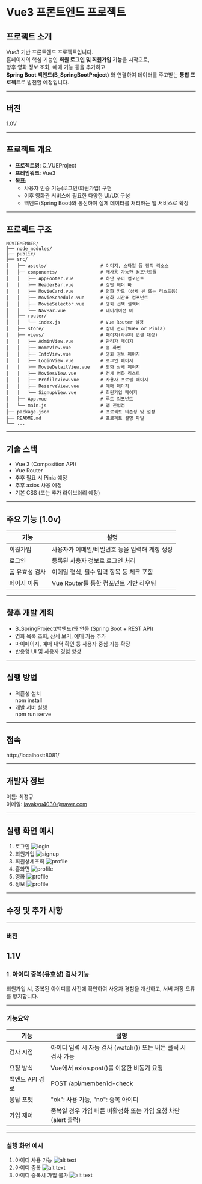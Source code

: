 
#   Vue3 프론트엔드 프로젝트

##  프로젝트 소개
Vue3 기반 프론트엔드 프로젝트입니다.  
홈페이지의 핵심 기능인 **회원 로그인 및 회원가입 기능**을 시작으로,  
향후 영화 정보 조회, 예매 기능 등을 추가하고  
**Spring Boot 백엔드(B_SpringBootProject)** 와 연결하여 데이터를 주고받는 **통합 프로젝트**로 발전할 예정입니다.

---

##  버전  
1.0V

---
##  프로젝트 개요
- **프로젝트명**: C_VUEProject
- **프레임워크**: Vue3
- **목표**:
  - 사용자 인증 기능(로그인/회원가입) 구현
  - 이후 영화관 서비스에 필요한 다양한 UI/UX 구성
  - 백엔드(Spring Boot)와 통신하여 실제 데이터를 처리하는 웹 서비스로 확장

---

##  프로젝트 구조
```
MOVIEMEMBER/
├── node_modules/
├── public/
├── src/
│   ├── assets/                    # 이미지, 스타일 등 정적 리소스
│   ├── components/                # 재사용 가능한 컴포넌트들
│   │   ├── AppFooter.vue          # 하단 푸터 컴포넌트
│   │   ├── HeaderBar.vue          # 상단 헤더 바
│   │   ├── MovieCard.vue          # 영화 카드 (상세 뷰 또는 리스트용)
│   │   ├── MovieSchedule.vue      # 영화 시간표 컴포넌트
│   │   ├── MovieSelector.vue      # 영화 선택 셀렉터
│   │   └── NavBar.vue             # 네비게이션 바
│   ├── router/
│   │   └── index.js               # Vue Router 설정
│   ├── store/                     # 상태 관리(Vuex or Pinia)
│   ├── views/                     # 페이지(라우터 연결 대상)
│   │   ├── AdminView.vue          # 관리자 페이지
│   │   ├── HomeView.vue           # 홈 화면
│   │   ├── InfoView.vue           # 영화 정보 페이지
│   │   ├── LoginView.vue          # 로그인 페이지
│   │   ├── MovieDetailView.vue    # 영화 상세 페이지
│   │   ├── MoviesView.vue         # 전체 영화 리스트
│   │   ├── ProfileView.vue        # 사용자 프로필 페이지
│   │   ├── ReserveView.vue        # 예매 페이지
│   │   └── SignupView.vue         # 회원가입 페이지
│   ├── App.vue                    # 루트 컴포넌트
│   └── main.js                    # 앱 진입점
├── package.json                   # 프로젝트 의존성 및 설정
├── README.md                      # 프로젝트 설명 파일
└── ...
```

---

##  기술 스택

- Vue 3 (Composition API)
- Vue Router
- 추후 필요 시 Pinia 예정
- 추후 axios 사용 예정
- 기본 CSS (또는 추가 라이브러리 예정)            


---

##  주요 기능 (1.0v)

| 기능           | 설명                                     |
|----------------|------------------------------------------|
| 회원가입       | 사용자가 이메일/비밀번호 등을 입력해 계정 생성 |
| 로그인         | 등록된 사용자 정보로 로그인 처리          |
| 폼 유효성 검사 | 이메일 형식, 필수 입력 항목 등 체크 포함    |
| 페이지 이동    | Vue Router를 통한 컴포넌트 기반 라우팅     |

---

##  향후 개발 계획

- B_SpringProject(백엔드)와 연동 (Spring Boot + REST API)
- 영화 목록 조회, 상세 보기, 예매 기능 추가
- 마이페이지, 예매 내역 확인 등 사용자 중심 기능 확장
- 반응형 UI 및 사용자 경험 향상

---
## 실행 방법
- 의존성 설치<br>
npm install
- 개발 서버 실행<br>
npm run serve

---

## 접속
http://localhost:8081/

---


## 개발자 정보  
이름: 최정규  
이메일: javakyu4030@naver.com

---
## 실행 화면 예시

1. 로그인
![login](./src/assets/images/login.jpg)
2. 회원가입
![signup](./src/assets/images/signup.png)
3. 회원상세조회
![profile](./src/assets/images/profile.png)
4. 홈화면
![profile](./src/assets/images/home.png)
5. 영화
![profile](./src/assets/images/movie.png)
6. 정보
![profile](./src/assets/images/inform.png)


---

## 수정 및 추가 사항
---

###  버전  
1.1V
---

###  1. 아이디 중복(유효성) 검사 기능
회원가입 시, 중복된 아이디를 사전에 확인하여 사용자 경험을 개선하고, 서버 저장 오류를 방지합니다.

---



###  기능요약  
| 기능           | 설명                                     |
|----------------|------------------------------------------|
| 검사 시점       | 아이디 입력 시 자동 검사 (watch()) 또는 버튼 클릭 시 검사 가능 |
| 요청 방식       | Vue에서 axios.post()를 이용한 비동기 요청          |
| 백엔드 API 경로 | POST /api/member/id-check    |
| 응답 포맷       | "ok": 사용 가능, "no": 중복 아이디     |
| 가입 제어       | 중복일 경우 가입 버튼 비활성화 또는 가입 요청 차단 (alert 출력)     |
---

### 실행 화면 예시
1. 아이디 사용 가능
![alt text](./src/assets/images/idok.png)
2. 아이디 중복
![alt text](./src/assets/images/idno.png)
3. 아이디 중복시 가입 불가
![alt text](./src/assets/images/idnoalert.png)